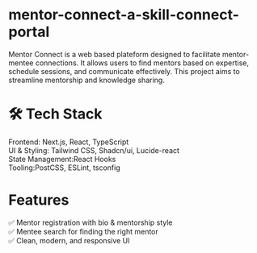 # mentor-connect-a-skill-connect-portal
Mentor Connect is a web based plateform designed to facilitate mentor-mentee connections. It allows users to find mentors based on expertise, schedule sessions, and communicate effectively. This project aims to streamline mentorship and knowledge sharing.

# 🛠 Tech Stack  
Frontend: Next.js, React, TypeScript  
UI & Styling: Tailwind CSS, Shadcn/ui, Lucide-react  
State Management:React Hooks  
Tooling:PostCSS, ESLint, tsconfig  

# Features  
✅ Mentor registration with bio & mentorship style  
✅ Mentee search for finding the right mentor  
✅ Clean, modern, and responsive UI  

